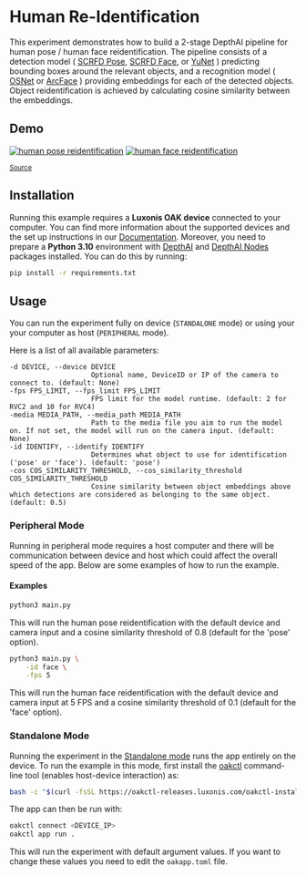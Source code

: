 # Human Re-Identification

This experiment demonstrates how to build a 2-stage DepthAI pipeline for human pose / human face reidentification.
The pipeline consists of a detection model (
[SCRFD Pose](https://hub.luxonis.com/ai/models/c3830468-3178-4de6-bc09-0543bbe28b1c?view=page),
[SCRFD Face](https://hub.luxonis.com/ai/models/1f3d7546-66e4-43a8-8724-2fa27df1096f?view=page), or
[YuNet](https://hub.luxonis.com/ai/models/5d635f3c-45c0-41d2-8800-7ca3681b1915?view=page)
) predicting bounding boxes around the relevant objects, and a recognition model (
[OSNet](https://hub.luxonis.com/ai/models/6d853621-818b-4fa4-bd9a-d9bdcb5616e6?view=page) or
[ArcFace](https://hub.luxonis.com/ai/models/e24a577e-e2ff-4e4f-96b7-4afb63155eac?view=page)
) providing embeddings for each of the detected objects.
Object reidentification is achieved by calculating cosine similarity between the embeddings.

## Demo

[![human pose reidentification](media/human_pose_reidentification.gif)](media/human_pose_reidentification.gif)
[![human face reidentification](media/human_face_reidentification.gif)](media/human_face_reidentification.gif)

<sup>[Source](https://www.pexels.com/video/happy-people-walking-on-green-grass-7551577/)</sup>

## Installation

Running this example requires a **Luxonis OAK device** connected to your computer. You can find more information about the supported devices and the set up instructions in our [Documentation](https://rvc4.docs.luxonis.com/hardware).
Moreover, you need to prepare a **Python 3.10** environment with [DepthAI](https://pypi.org/project/depthai/) and [DepthAI Nodes](https://pypi.org/project/depthai-nodes/) packages installed. You can do this by running:

```bash
pip install -r requirements.txt
```

## Usage

You can run the experiment fully on device (`STANDALONE` mode) or using your your computer as host (`PERIPHERAL` mode).

Here is a list of all available parameters:

```
-d DEVICE, --device DEVICE
                    Optional name, DeviceID or IP of the camera to connect to. (default: None)
-fps FPS_LIMIT, --fps_limit FPS_LIMIT
                    FPS limit for the model runtime. (default: 2 for RVC2 and 10 for RVC4)
-media MEDIA_PATH, --media_path MEDIA_PATH
                    Path to the media file you aim to run the model on. If not set, the model will run on the camera input. (default: None)
-id IDENTIFY, --identify IDENTIFY
                    Determines what object to use for identification ('pose' or 'face'). (default: 'pose')
-cos COS_SIMILARITY_THRESHOLD, --cos_similarity_threshold COS_SIMILARITY_THRESHOLD
                    Cosine similarity between object embeddings above which detections are considered as belonging to the same object. (default: 0.5)
```

### Peripheral Mode

Running in peripheral mode requires a host computer and there will be communication between device and host which could affect the overall speed of the app. Below are some examples of how to run the example.

#### Examples

```bash
python3 main.py
```

This will run the human pose reidentification with the default device and camera input and a cosine similarity threshold of 0.8 (default for the 'pose' option).

```bash
python3 main.py \
    -id face \
    -fps 5
```

This will run the human face reidentification with the default device and camera input at 5 FPS and a cosine similarity threshold of 0.1 (default for the 'face' option).

### Standalone Mode

Running the experiment in the [Standalone mode](https://rvc4.docs.luxonis.com/software/depthai/standalone/) runs the app entirely on the device.
To run the example in this mode, first install the [oakctl](https://rvc4.docs.luxonis.com/software/tools/oakctl/) command-line tool (enables host-device interaction) as:

```bash
bash -c "$(curl -fsSL https://oakctl-releases.luxonis.com/oakctl-installer.sh)"
```

The app can then be run with:

```bash
oakctl connect <DEVICE_IP>
oakctl app run .
```

This will run the experiment with default argument values. If you want to change these values you need to edit the `oakapp.toml` file.

